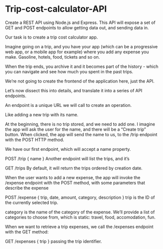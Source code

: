 # Trip-cost-calculator-API
Create a REST API using Node.js and Express.  This API will expose a set of GET and POST endpoints to allow getting data out, and sending data in.


Our task is to create a trip cost calculator app.

Imagine going on a trip, and you have your app (which can be a progressive web app, or a mobile app for example) where you add any expense you make. Gasoline, hotels, food, tickets and so on.

When the trip ends, you archive it and it becomes part of the history - which you can navigate and see how much you spent in the past trips.

We’re not going to create the frontend of the application here, just the API.

Let’s now dissect this into details, and translate it into a series of API endpoints.

An endpoint is a unique URL we will call to create an operation.

Like adding a new trip with its name.

At the beginning, there is no trip stored, and we need to add one. I imagine the app will ask the user for the name, and there will be a “Create trip” button. When clicked, the app will send the name to us, to the /trip endpoint with the POST HTTP method.

We have our first endpoint, which will accept a name property.

POST /trip { name }
Another endpoint will list the trips, and it’s

GET /trips
By default, it will return the trips ordered by creation date.

When the user wants to add a new expense, the app will invoke the /expense endpoint with the POST method, with some parameters that describe the expense

POST /expense { trip, date, amount, category, description }
trip is the ID of the currently selected trip.

category is the name of the category of the expense. We’ll provide a list of categories to choose from, which is static: travel, food, accomodation, fun.

When we want to retrieve a trip expenses, we call the /expenses endpoint with the GET method:

GET /expenses { trip }
passing the trip identifier.
